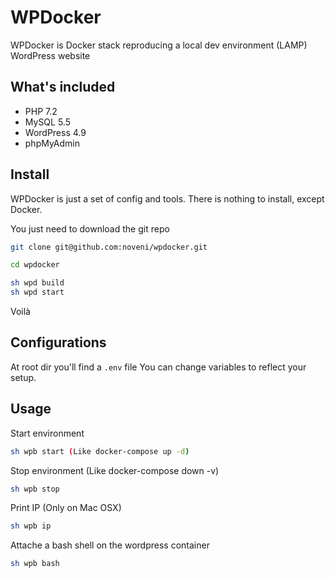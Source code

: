# WPDocker

WPDocker is Docker stack reproducing a local dev environment (LAMP) WordPress website

## What's included

* PHP 7.2
* MySQL 5.5
* WordPress 4.9
* phpMyAdmin

## Install

WPDocker is just a set of config and tools. There is nothing to install, except Docker.

You just need to download the git repo

```sh
git clone git@github.com:noveni/wpdocker.git

cd wpdocker

sh wpd build
sh wpd start
```

Voilà

## Configurations

At root dir you'll find a ``.env`` file
You can change variables to reflect your setup.

## Usage

Start environment

```sh
sh wpb start (Like docker-compose up -d)
```

Stop environment (Like docker-compose down -v)

```sh
sh wpb stop
```

Print IP (Only on Mac OSX)

```sh
sh wpb ip
```

Attache a bash shell on the wordpress container

```sh
sh wpb bash
```